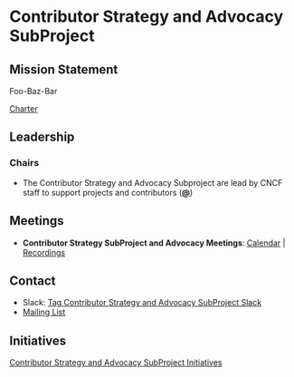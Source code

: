 # Contributor Strategy and Advocacy SubProject

## Mission Statement
Foo-Baz-Bar

[Charter](./charter.md)

## Leadership
### Chairs
- The Contributor Strategy and Advocacy Subproject are lead by CNCF staff to support projects and contributors (**[@](https://github.com/)**)

## Meetings
- **Contributor Strategy SubProject and Advocacy Meetings**: [Calendar](https://zoom-lfx.platform.linuxfoundation.org/meetings/toc-contributor-strategy-subproject?view=list) | [Recordings](https://www.youtube.com/@CNCFTOCContributorStrategySubP)

## Contact
- Slack: [Tag Contributor Strategy and Advocacy SubProject Slack](https://cloud-native.slack.com/archives/C08N4CKUHB2)
- [Mailing List](https://lists.cncf.io/g/contributor-strategy-subproject)
## Initiatives
[Contributor Strategy and Advocacy SubProject Initiatives](https://github.com/cncf/toc/issues?q=label%3Atoc%2Fcontributor-strategy-subproject-initiative)
